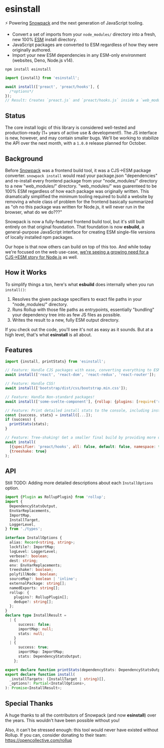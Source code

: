 # esinstall

⚡️ Powering [Snowpack](https://www.snowpack.dev) and the next generation of JavaScript tooling.

- Convert a set of imports from your `node_modules/` directory into a fresh, new 100% [ESM](https://developer.mozilla.org/en-US/docs/Web/JavaScript/Reference/Statements/import) install directory.
- JavaScript packages are converted to ESM regardless of how they were originally authored.
- Import your new ESM dependencies in any ESM-only environment (websites, Deno, Node.js v14).

```
npm install esinstall
```

```js
import {install} from 'esinstall';

await install(['preact', 'preact/hooks'], {
  /*options*/
});
// Result: Creates `preact.js` and `preact/hooks.js` inside a `web_modules/` directory in your current directory.
```

## Status

The core install logic of this library is considered well-tested and production-ready (1+ years of active use & development!). The JS interface is new, however, and may contain smaller bugs. We'll be working to stabilize the API over the next month, with a `1.0.0` release planned for October.

## Background

Before [Snowpack](https://snowpack.dev/) was a frontend build tool, it was a CJS->ESM package converter. `snowpack install` would read your package.json "dependencies" and re-install every frontend package from your "node_modules/" directory to a new "web_modules/" directory. "web_modules/" was guarenteed to be 100% ESM regardless of how each package was originally written. This dramatically simplified the minimum tooling required to build a website by removing a whole class of problem for the frontend basically summarized as "oh no this package was written for Node.js, it will never run in the browser, what do we do???"

Snowpack is now a fully-featured frontend build tool, but it's still built entirely on that original foundation. That foundation is now **esbuild**, a general-purpose JavaScript interface for creating ESM single-file versions of locally installed npm packages.

Our hope is that now others can build on top of this too. And while today we're focused on the web use-case, [we're seeing a growing need for a CJS->ESM story for Node.js](https://changelog.com/jsparty/137) as well.

## How it Works

To simplify things a ton, here's what **esbuild** does internally when you run `install()`:

1. Resolves the given package specifiers to exact file paths in your "node_modules/" directory.
2. Runs Rollup with those file paths as entrypoints, essentially "bundling" your dependency tree into as few JS files as possible.
3. Writes the result to a new, fully ESM output directory.

If you check out the code, you'll see it's not as easy as it sounds. But at a high level, that's what **esinstall** is all about.

## Features

```js
import {install, printStats} from 'esinstall';

// Feature: Handle CJS packages with ease, converting everything to ESM!
await install(['react', 'react-dom', 'react-redux', 'react-router']);

// Feature: Handle CSS!
await install(['bootstrap/dist/css/bootstrap.min.css']);

// Feature: Handle Non-standard packages!
await install(['some-svelte-component'], {rollup: {plugins: [require('rollup-plugin-svelte')()]}});

// Feature: Print detailed install stats to the console, including installed file sizes.
const {success, stats} = install([...]);
if (success) {
  printStats(stats);
}

// Feature: Tree-shaking! Get a smaller final build by providing more detailed install targets.
await install(
  [{specifier: 'preact/hooks', all: false, default: false, namespace: false, named: ['useState', 'useEffect']}],
  {treeshake: true}
);
```

## API

Still TODO: Adding more detailed descriptions about each `InstallOptions` option.

```ts
import {Plugin as RollupPlugin} from 'rollup';
import {
  DependencyStatsOutput,
  EnvVarReplacements,
  ImportMap,
  InstallTarget,
  LoggerLevel,
} from './types';

interface InstallOptions {
  alias: Record<string, string>;
  lockfile?: ImportMap;
  logLevel: LoggerLevel;
  verbose?: boolean;
  dest: string;
  env: EnvVarReplacements;
  treeshake?: boolean;
  polyfillNode: boolean;
  sourceMap?: boolean | 'inline';
  externalPackage: string[];
  namedExports: string[];
  rollup: {
    plugins?: RollupPlugin[];
    dedupe?: string[];
  };
}
declare type InstallResult =
  | {
      success: false;
      importMap: null;
      stats: null;
    }
  | {
      success: true;
      importMap: ImportMap;
      stats: DependencyStatsOutput;
    };

export declare function printStats(dependencyStats: DependencyStatsOutput): string;
export declare function install(
  _installTargets: (InstallTarget | string)[],
  _options?: Partial<InstallOptions>,
): Promise<InstallResult>;
```

## Special Thanks

A huge thanks to all the contributors of Snowpack (and now **esinstall**) over the years. This wouldn't have been possible without you!

Also, it can't be stressed enough: this tool would never have existed without Rollup. If you can, consider donating to their team: https://opencollective.com/rollup
